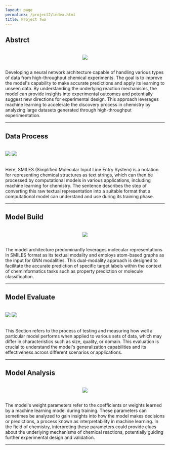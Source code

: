 ```yaml
---
layout: page
permalink: /project2/index.html
title: Project Two
---
```


## Abstrct
<br>

<div style="text-align: center;">
<img src="https://zwr0.github.io/images/project2/1.jpg">
</div>
<br>

Developing a neural network architecture capable of handling various types of data from high-throughput chemical experiments. The goal is to improve the model's capability to make accurate predictions and apply its learning to unseen data. By understanding the underlying reaction mechanisms, the model can provide insights into experimental outcomes and potentially suggest new directions for experimental design. This approach leverages machine learning to accelerate the discovery process in chemistry by analyzing large datasets generated through high-throughput experimentation.<br>

---
## Data Process
<br>

<div class='second'>
  <img src="https://zwr0.github.io/images/project1/2.jpg">
  <img src="https://zwr0.github.io/images/project1/3.jpg">
</div>
<br>

Here, SMILES (Simplified Molecular Input Line Entry System) is a notation for representing chemical structures as text strings, which can then be processed by computational models in various applications, including machine learning for chemistry. The sentence describes the step of converting this raw textual representation into a suitable format that a computational model can understand and use during its training phase.<br>

---
## Model Build
<br>

<div style="text-align: center;">
  <img src="https://zwr0.github.io/images/project1/4.jpg">
</div>
<br>

The model architecture predominantly leverages molecular representations in SMILES format as its textual modality and employs atom-based graphs as the input for GNN modalities. This dual-modality approach is designed to facilitate the accurate prediction of specific target labels within the context of cheminformatics tasks such as property prediction or molecule classification.
<br>

---
## Model Evaluate
<br>

<div class='second'>
  <img src="https://zwr0.github.io/images/project1/5.jpg">
  <img src="https://zwr0.github.io/images/project1/6.jpg">
</div>
<br>

This Section refers to the process of testing and measuring how well a particular model performs when applied to various sets of data, which may differ in characteristics such as size, quality, or domain. This evaluation is crucial to understand the model's generalization capabilities and its effectiveness across different scenarios or applications.<br>

---
## Model Analysis
<br>

<div style="text-align: center;">
<img src="https://zwr0.github.io/images/project2/7.jpg">
</div>
<br>

The model's weight parameters refer to the coefficients or weights learned by a machine learning model during training. These parameters can sometimes be analyzed to gain insights into how the model makes decisions or predictions, a process known as interpretability in machine learning. In the field of chemistry, interpreting these parameters could provide clues about the underlying mechanisms of chemical reactions, potentially guiding further experimental design and validation.<br>

---
